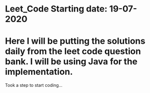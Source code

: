# Leet_Code Starting date: 19-07-2020
# Here I will be putting the solutions daily from the leet code question bank. I will be using Java for the implementation. 
Took a step to start coding...
